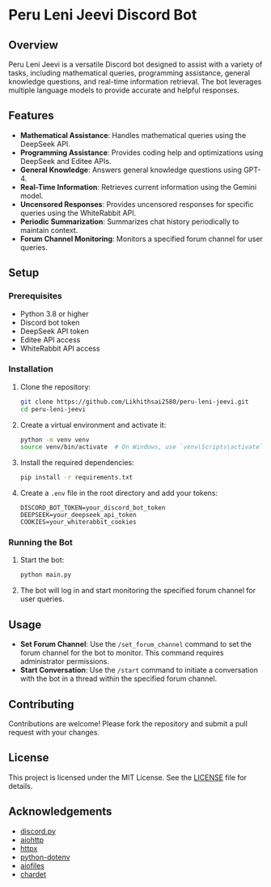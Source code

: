 # Peru Leni Jeevi Discord Bot

## Overview

Peru Leni Jeevi is a versatile Discord bot designed to assist with a variety of tasks, including mathematical queries, programming assistance, general knowledge questions, and real-time information retrieval. The bot leverages multiple language models to provide accurate and helpful responses.

## Features

- **Mathematical Assistance**: Handles mathematical queries using the DeepSeek API.
- **Programming Assistance**: Provides coding help and optimizations using DeepSeek and Editee APIs.
- **General Knowledge**: Answers general knowledge questions using GPT-4.
- **Real-Time Information**: Retrieves current information using the Gemini model.
- **Uncensored Responses**: Provides uncensored responses for specific queries using the WhiteRabbit API.
- **Periodic Summarization**: Summarizes chat history periodically to maintain context.
- **Forum Channel Monitoring**: Monitors a specified forum channel for user queries.

## Setup

### Prerequisites

- Python 3.8 or higher
- Discord bot token
- DeepSeek API token
- Editee API access
- WhiteRabbit API access

### Installation

1. Clone the repository:
   ```bash
   git clone https://github.com/Likhithsai2580/peru-leni-jeevi.git
   cd peru-leni-jeevi
   ```

2. Create a virtual environment and activate it:
   ```bash
   python -m venv venv
   source venv/bin/activate  # On Windows, use `venv\Scripts\activate`
   ```

3. Install the required dependencies:
   ```bash
   pip install -r requirements.txt
   ```

4. Create a `.env` file in the root directory and add your tokens:
   ```env
   DISCORD_BOT_TOKEN=your_discord_bot_token
   DEEPSEEK=your_deepseek_api_token
   COOKIES=your_whiterabbit_cookies
   ```

### Running the Bot

1. Start the bot:
   ```bash
   python main.py
   ```

2. The bot will log in and start monitoring the specified forum channel for user queries.

## Usage

- **Set Forum Channel**: Use the `/set_forum_channel` command to set the forum channel for the bot to monitor. This command requires administrator permissions.
- **Start Conversation**: Use the `/start` command to initiate a conversation with the bot in a thread within the specified forum channel.

## Contributing

Contributions are welcome! Please fork the repository and submit a pull request with your changes.

## License

This project is licensed under the MIT License. See the [LICENSE](LICENSE) file for details.

## Acknowledgements

- [discord.py](https://github.com/Rapptz/discord.py)
- [aiohttp](https://github.com/aio-libs/aiohttp)
- [httpx](https://github.com/encode/httpx)
- [python-dotenv](https://github.com/theskumar/python-dotenv)
- [aiofiles](https://github.com/Tinche/aiofiles)
- [chardet](https://github.com/chardet/chardet)
